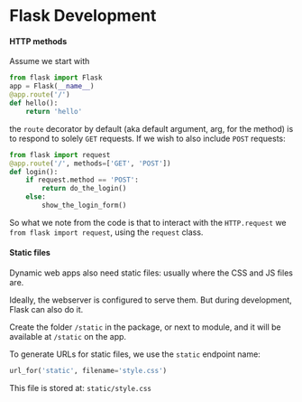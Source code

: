 # Flask Development

#### HTTP methods

Assume we start with

```python
from flask import Flask
app = Flask(__name__)
@app.route('/')
def hello():
    return 'hello'
```

the `route` decorator by default (aka default argument, arg, for the method) is to respond to solely `GET` requests. If we wish to also include `POST` requests:

```python
from flask import request
@app.route('/', methods=['GET', 'POST'])
def login():
    if request.method == 'POST':
        return do_the_login()
    else:
        show_the_login_form()
```

So what we note from the code is that to interact with the `HTTP.request` we `from flask import request`, using the `request` class. 

#### Static files

Dynamic web apps also need static files: usually where the CSS and JS files are. 

Ideally, the webserver is configured to serve them. But during development, Flask can also do it. 

Create the folder `/static` in the package, or next to module, and it will be available at `/static` on the app.

To generate URLs for static files, we use the `static` endpoint name:

```python
url_for('static', filename='style.css')
```

This file is stored at: `static/style.css`


